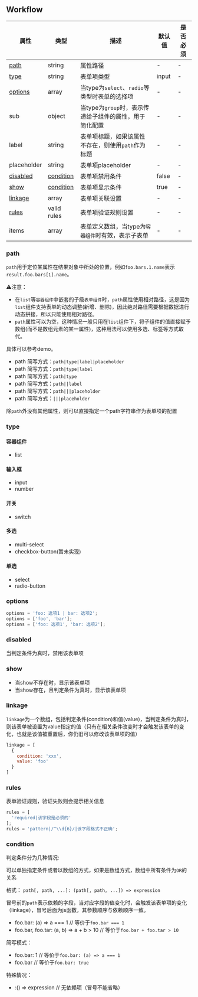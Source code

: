 ## Workflow

| 属性 | 类型 | 描述 | 默认值 | 是否必须 |
| ---- | ---- | ---- | ---- | ---- |
| [path](#path) | string | 属性路径 | - | - |
| [type](#type) | string | 表单项类型 | input | - |
| [options](#options) | array | 当type为`select`、`radio`等类型时表单的选择项 | - | - |
| sub | object | 当type为`group`时，表示传递给子组件的属性，用于简化配置 | - | - |
| label | string | 表单项标题，如果该属性不存在，则使用`path`作为标题 | - | - |
| placeholder | string | 表单项placeholder | - | - |
| [disabled](#disabled) | [condition](#condition) | 表单项禁用条件 | false | - |
| [show](#show) | [condition](#condition) | 表单项显示条件 | true | - |
| [linkage](#linkage) | array | 表单项关联设置 | - | - |
| [rules](#rules) | valid rules | 表单项验证规则设置 | - | - |
| items | array | 表单定义数组，当type为`容器组件`时有效，表示子表单 | - | - |

### path

`path`用于定位某属性在结果对象中所处的位置，例如`foo.bars.1.name`表示`result.foo.bars[1].name`。

⚠️注意：
- 在`list`等`容器组件`中嵌套的子级`表单组件`时，`path`属性使用相对路径，这是因为`list`组件支持表单的动态调整(新增、删除)，因此绝对路径需要根据数据进行动态拼接，所以只能使用相对路径。
- `path`属性可以为空，这种情况一般只用在`list`组件下，将子组件的值直接赋予数组(而不是数组元素的某一属性)，这种用法可以使用多选、标签等方式取代。

具体可以参考demo。

- path 简写方式：`path|type|label|placeholder`
- path 简写方式：`path|type|label`
- path 简写方式：`path|type`
- path 简写方式：`path||label`
- path 简写方式：`path|||placeholder`
- path 简写方式：`|||placeholder`

除`path`外没有其他属性，则可以直接指定一个path字符串作为表单项的配置

### type

#### 容器组件

- list

#### 输入框

- input
- number

#### 开关

- switch

#### 多选

- multi-select
- checkbox-button(暂未实现)

#### 单选

- select
- radio-button

### options

```js
options = 'foo: 选项1 | bar: 选项2';
options = ['foo', 'bar'];
options = ['foo: 选项1', 'bar: 选项2'];
```

### disabled

当判定条件为真时，禁用该表单项

### show

- 当show不存在时，显示该表单项
- 当show存在，且判定条件为真时，显示该表单项

### linkage

`linkage`为一个数组，包括判定条件(condition)和值(value)，当判定条件为真时，则该表单被设置为value指定的值（只有在相关条件改变时才会触发该表单的变化，也就是该值被重置后，你仍旧可以修改该表单项的值）

```js
linkage = [
  {
    condition: 'xxx',
    value: 'foo'
  }
]
```

### rules

表单验证规则，验证失败则会提示相关信息
```js
rules = [
  'required|该字段是必须的'
];
rules = 'pattern|/^\\d{6}/|该字段格式不正确';
```

### condition

判定条件分为几种情况:

可以单独指定条件或者以数组的方式，如果是数组方式，数组中所有条件为`OR`的关系

格式： `path[, path, ...]: (path[, path, ...]) => expression`

冒号前的`path`表示依赖的字段，当对应字段的值变化时，会触发该表单项的变化（linkage），冒号后面为js函数，其参数顺序与依赖顺序一致。

* foo.bar: (a) => a === 1                 // 等价于`foo.bar === 1`
* foo.bar, foo.tar: (a, b) => a + b > 10  // 等价于`foo.bar + foo.tar > 10`

简写模式：
* foo.bar: 1  // 等价于`foo.bar: (a) => a === 1`
* foo.bar     // 等价于`foo.bar: true`

特殊情况：
* :() => expression  // 无依赖项（冒号不能省略）
